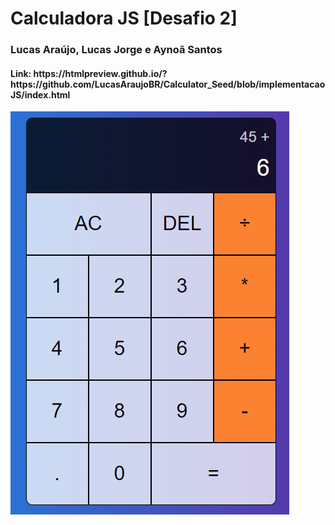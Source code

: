 <h1>Calculadora JS [Desafio 2]</h1>
<h3>Lucas Araújo, Lucas Jorge e Aynoã Santos</h3>

<h4>Link: https://htmlpreview.github.io/?https://github.com/LucasAraujoBR/Calculator_Seed/blob/implementacaoJS/index.html </h4>

<img src="telaFinalCalculadora.PNG" alt="Print da calculadora"/>
